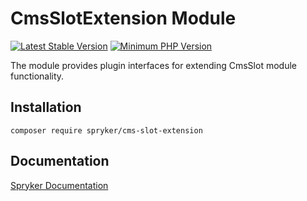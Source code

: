 # CmsSlotExtension Module
[![Latest Stable Version](https://poser.pugx.org/spryker/cms-slot-extension/v/stable.svg)](https://packagist.org/packages/spryker/cms-slot-extension)
[![Minimum PHP Version](https://img.shields.io/badge/php-%3E%3D%207.4-8892BF.svg)](https://php.net/)

The module provides plugin interfaces for extending CmsSlot module functionality.

## Installation

```
composer require spryker/cms-slot-extension
```

## Documentation

[Spryker Documentation](https://docs.spryker.com)
